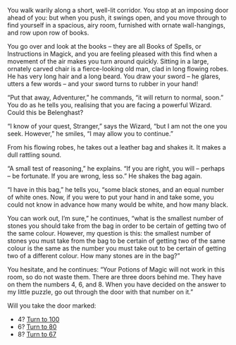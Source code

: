 You walk warily along a short, well-lit
corridor. You stop at an imposing door ahead
of you: but when you push, it swings open,
and you move through to find yourself in a
spacious, airy room, furnished with ornate
wall-hangings, and row upon row of books.

You go over and look at the books – they are
all Books of Spells, or Instructions in Magick,
and you are feeling pleased with this find
when a movement of the air makes you turn
around quickly. Sitting in a large, ornately
carved chair is a fierce-looking old man, clad
in long flowing robes. He has very long hair
and a long beard. You draw your sword – he
glares, utters a few words – and your sword
turns to rubber in your hand!

“Put that away, Adventurer,” he commands, “it will return to normal, soon.” You
do as he tells you, realising that you are facing
a powerful Wizard. Could this be Belenghast?

“I know of your quest, Stranger,” says the
Wizard, “but I am not the one you seek.
However,” he smiles, “I may allow you to
continue.”

From his flowing robes, he takes out a
leather bag and shakes it. It makes a dull
rattling sound.

“A small test of reasoning,” he explains. “If
you are right, you will – perhaps – be fortunate. 
If you are wrong, less so.” He shakes the
bag again.

“I have in this bag,” he tells you, “some
black stones, and an equal number of white
ones. Now, if you were to put your hand in
and take some, you could not know in
advance how many would be white, and how
many black.

You can work out, I’m sure,” he continues,
“what is the smallest number of stones you
should take from the bag in order to be certain
of getting two of the same colour. However,
my question is this: the smallest number of
stones you must take from the bag to be
certain of getting two of the same colour is the
same as the number you must take out to be
certain of getting two of a different colour. How
many stones are in the bag?”

You hesitate, and he continues: “Your
Potions of Magic will not work in this room, so
do not waste them. There are three doors
behind me. They have on them the numbers 4,
6, and 8. When you have decided on the
answer to my little puzzle, go out through the
door with that number on it.”

Will you take the door marked:

- 4? [Turn to 100](100)
- 6? [Turn to 80](80)
- 8? [Turn to 67](67)
